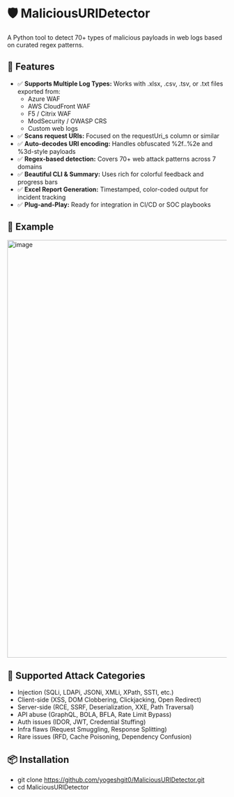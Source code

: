 # 🛡️ MaliciousURIDetector
A Python tool to detect 70+ types of malicious payloads in web logs based on curated regex patterns.

## 🚀 Features
- ✅ **Supports Multiple Log Types:** Works with .xlsx, .csv, .tsv, or .txt files exported from:
  - Azure WAF
  - AWS CloudFront WAF
  - F5 / Citrix WAF
  - ModSecurity / OWASP CRS
  - Custom web logs
- ✅ **Scans request URIs:** Focused on the requestUri_s column or similar
- ✅ **Auto-decodes URI encoding:** Handles obfuscated %2f..%2e and %3d-style payloads
- ✅ **Regex-based detection:** Covers 70+ web attack patterns across 7 domains
- ✅ **Beautiful CLI & Summary:** Uses rich for colorful feedback and progress bars
- ✅ **Excel Report Generation:** Timestamped, color-coded output for incident tracking
- ✅ **Plug-and-Play:** Ready for integration in CI/CD or SOC playbooks

## 📸 Example

<img width="960" alt="image" src="https://github.com/user-attachments/assets/360a2ab7-8dc4-47de-bcad-f5c70e976112" />

## 🧪 Supported Attack Categories

- Injection (SQLi, LDAPi, JSONi, XMLi, XPath, SSTI, etc.)
- Client-side (XSS, DOM Clobbering, Clickjacking, Open Redirect)
- Server-side (RCE, SSRF, Deserialization, XXE, Path Traversal)
- API abuse (GraphQL, BOLA, BFLA, Rate Limit Bypass)
- Auth issues (IDOR, JWT, Credential Stuffing)
- Infra flaws (Request Smuggling, Response Splitting)
- Rare issues (RFD, Cache Poisoning, Dependency Confusion)

## 📦 Installation

- git clone https://github.com/yogeshgit0/MaliciousURIDetector.git
- cd MaliciousURIDetector
